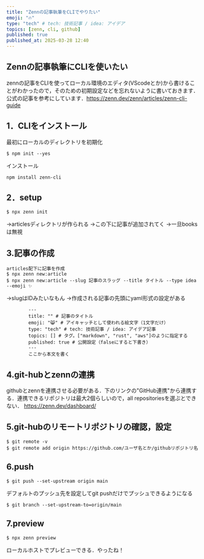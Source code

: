 ```yaml
---
title: "Zennの記事執筆をCLIでやりたい"
emoji: "🔥"
type: "tech" # tech: 技術記事 / idea: アイデア
topics: [zenn, cli, github]
published: true
published_at: 2025-03-28 12:40
---
```


Zennの記事執筆にCLIを使いたい
-----
zennの記事をCLIを使ってローカル環境のエディタ(VScodeとか)から書けることがわかったので，そのための初期設定などを忘れないように書いておきます．公式の記事を参考にしています．https://zenn.dev/zenn/articles/zenn-cli-guide

## 1．CLIをインストール
最初にローカルのディレクトリを初期化
```
$ npm init --yes
```
インストール
```
npm install zenn-cli
```

## 2．setup
```
$ npx zenn init
```
->articlesディレクトリが作られる
->この下に記事が追加されてく
->一旦booksは無視

## 3.記事の作成
```
articles配下に記事を作成
$ npx zenn new:article
$ npx zenn new:article --slug 記事のスラッグ --title タイトル --type idea --emoji ✨
```
->slugはIDみたいなもん
->作成される記事の先頭にyaml形式の設定がある
```
        ---
        title: "" # 記事のタイトル
        emoji: "😸" # アイキャッチとして使われる絵文字（1文字だけ）
        type: "tech" # tech: 技術記事 / idea: アイデア記事
        topics: [] # タグ。["markdown", "rust", "aws"]のように指定する
        published: true # 公開設定（falseにすると下書き）
        ---
        ここから本文を書く
```

## 4.git-hubとzennの連携
githubとzennを連携させる必要がある．下のリンクの"GitHub連携"から連携する．連携できるリポジトリは最大2個らしいので，all repositoriesを選ぶとできない．
https://zenn.dev/dashboard/


## 5.git-hubのリモートリポジトリの確認，設定
```
$ git remote -v
$ git remote add origin https://github.com/ユーザ名とか/githubリポジトリ名
```

## 6.push
```
$ git push --set-upstream origin main
```
デフォルトのプッシュ先を設定してgit pushだけでプッシュできるようになる
```
$ git branch --set-upstream-to=origin/main
```

## 7.preview
```
$ npx zenn preview
```
ローカルホストでプレビューできる．やったね！
